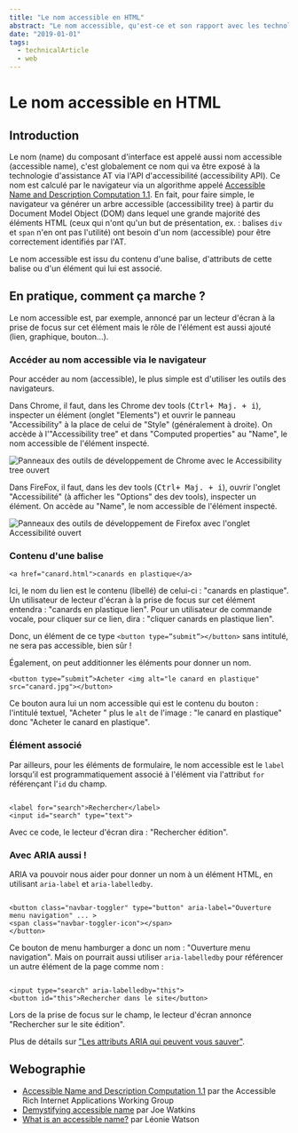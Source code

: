 ```yaml
---
title: "Le nom accessible en HTML"
abstract: "Le nom accessible, qu'est-ce et son rapport avec les technologies d'assistance"
date: "2019-01-01"
tags:
  - technicalArticle
  - web
---
```


# Le nom accessible en <abbr>HTML</abbr>
  
## Introduction

Le nom (<span lang="en">name</span>) du composant d'interface est appelé aussi nom accessible  (<span lang="en">accessible name</span>), c'est globalement ce nom qui va être exposé à la technologie d'assistance <abbr>AT</abbr> via l'<abbr>API</abbr> d'accessibilité (<span lang="en">accessibility <abbr>API</abbr></span>). Ce nom est calculé par le navigateur via un algorithme appelé [Accessible Name and Description Computation 1.1](https://www.w3.org/TR/accname-1.1/).
En fait, pour faire simple, le navigateur va générer un arbre accessible (<span lang="en">accessibility tree</span>) à partir du <span lang="en">Document Model Object</span> (<abbr>DOM</abbr>) dans lequel une grande majorité des éléments <abbr>HTML</abbr> (ceux qui n'ont qu'un but de présentation, ex. : balises `div` et `span` n'en ont pas l'utilité) ont besoin d'un nom (accessible) pour être correctement identifiés par l'<abbr>AT</abbr>.

Le nom accessible est issu du contenu d'une balise, d'attributs de cette balise ou d'un élément qui lui est associé.

## En pratique, comment ça marche ?

Le nom accessible est, par exemple, annoncé par un lecteur d'écran à la prise de focus sur cet élément mais le rôle de l'élément est aussi ajouté (lien, graphique, bouton...).

### Accéder au nom accessible via le navigateur

Pour accéder au nom (accessible), le plus simple est d'utiliser les outils des navigateurs.

Dans Chrome, il faut, dans les Chrome dev tools (<kbd>Ctrl+ Maj. + i</kbd>), inspecter un élément (onglet "Elements") et ouvrir le panneau "Accessibility" à la place de celui de "Style" (généralement à droite). On accède à l'"Accessibility tree" et dans "Computed properties" au "Name", le nom accessible de l'élément inspecté.

![Panneaux des outils de développement de Chrome avec le Accessibility tree ouvert](../../web/images/chrome_name.png)

Dans FireFox, il faut, dans les dev tools (<kbd>Ctrl+ Maj. + i</kbd>), ouvrir l'onglet "Accessibilité" (à afficher les "Options" des dev tools), inspecter un élément. On accède au "Name", le nom accessible de l'élément inspecté.

![Panneaux des outils de développement de Firefox avec l'onglet Accessibilité ouvert](../../web/images/FF_name.png)
### Contenu d'une balise

`<a href="canard.html">canards en plastique</a>`

Ici, le nom du lien est le contenu (libellé) de celui-ci : "canards en plastique". Un utilisateur de lecteur d'écran à la prise de focus sur cet élément entendra : "canards en plastique lien". Pour un utilisateur de commande vocale, pour cliquer sur ce lien, dira : "cliquer canards en plastique lien".

Donc, un élément de ce type `<button type=”submit”></button>` sans intitulé, ne sera pas accessible, bien sûr !

Également, on peut additionner les éléments pour donner un nom.

`<button type=”submit”>Acheter <img alt="le canard en plastique" src="canard.jpg"></button>` 
 
 Ce bouton aura lui un nom accessible qui est le contenu du bouton : l'intitulé textuel, "Acheter " plus le `alt` de l'image : "le canard en plastique" donc "Acheter le canard en plastique".

### Élément associé

Par ailleurs, pour les éléments de formulaire, le nom accessible est le `label` lorsqu’il est programmatiquement associé à l'élément via l'attribut `for` référençant l'`id` du champ.

<pre><code class="html">
&lt;label for="search"&gt;Rechercher&lt;/label&gt;
&lt;input id="search" type="text"&gt;
</code></pre>

Avec ce code, le lecteur d'écran dira : "Rechercher édition".

### Avec <abbr>ARIA</abbr> aussi !

<abbr>ARIA</abbr> va pouvoir nous aider pour donner un nom à un élément <abbr>HTML</abbr>, en utilisant `aria-label` et `aria-labelledby`.

<pre><code class="html">
&lt;button class="navbar-toggler" type="button" aria-label="Ouverture menu navigation" ... &gt;
&lt;span class="navbar-toggler-icon"&gt;&lt;/span&gt;
&lt;/button&gt;
</code></pre>

Ce bouton de menu hamburger a donc un nom : "Ouverture menu navigation". 
Mais on pourrait aussi utiliser `aria-labelledby` pour référencer un autre élément de la page comme nom :

<pre><code class="html">
&lt;input type="search" aria-labelledby="this"&gt;
&lt;button id="this"&gt;Rechercher dans le site&lt;/button&gt;
</code></pre>
Lors de la prise de focus sur le champ, le lecteur d'écran annonce "Rechercher sur le site édition".

Plus de détails sur ["Les attributs <abbr>ARIA</abbr> qui peuvent vous sauver"](../attributs-aria-qui-peuvent-vous-sauver/).

## Webographie

- <a href="https://www.w3.org/TR/accname-1.1/" lang="en" hreflang="en">Accessible Name and Description Computation 1.1</a> par <span lang="en">the Accessible Rich Internet Applications Working Group</span>
- <a href="http://simplyaccessible.com/article/accessible-name/" lang="en" hreflang="en">Demystifying accessible name</a> par Joe Watkins
- <a href="https://developer.paciellogroup.com/blog/2017/04/what-is-an-accessible-name/" lang="en" hreflang="en">What is an accessible name?</a> par Léonie Watson
